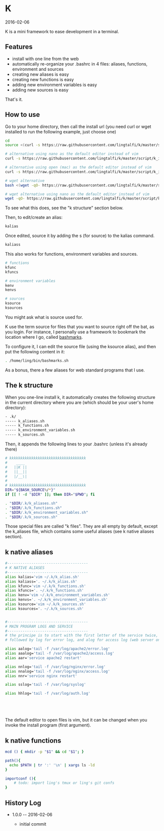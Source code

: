 K
==========
2016-02-06


K is a mini framework to ease development in a terminal.


Features
----------

- install with one line from the web
- automatically re-organize your .bashrc in 4 files: aliases, functions, environment and sources
- creating new aliases is easy
- creating new functions is easy
- adding new environment variables is easy
- adding new sources is easy 


That's it.




How to use
---------------

Go to your home directory, then call the install url
(you need curl or wget installed to run the following example, just choose one)

```bash
cd
source <(curl -s https://raw.githubusercontent.com/lingtalfi/k/master/script/k_installer.sh)

# alternative using nano as the default editor instead of vim
curl -s https://raw.githubusercontent.com/lingtalfi/k/master/script/k_installer.sh | bash /dev/stdin nano

# alternative using open (mac) as the default editor instead of vim
curl -s https://raw.githubusercontent.com/lingtalfi/k/master/script/k_installer.sh | bash /dev/stdin open

# wget alternative 
bash <(wget -qO- https://raw.githubusercontent.com/lingtalfi/k/master/script/k_installer.sh)

# wget alternative using nano as the default editor instead of vim
wget -qO- https://raw.githubusercontent.com/lingtalfi/k/master/script/k_installer.sh | bash -s -- nano
```

To see what this does, see the "k structure" section below.


Then, to edit/create an alias:

```bash
kalias
```

Once edited, source it by adding the s (for source) to the kalias command.

```bash
kaliass
```

This also works for functions, environment variables and sources.

```bash
# functions 
kfunc
kfuncs

# environment variables 
kenv
kenvs

# sources
ksource
ksources
```

You might ask what is source used for.

K use the term source for files that you want to source right off the bat, as you login.
For instance, I personally use a framework to bookmark the location where 
I go, called [bashmarks](https://github.com/huyng/bashmarks).

To configure it, I can edit the source file (using the ksource alias), and then put the following 
content in it: 


```bash
. /home/ling/bin/bashmarks.sh
```


As a bonus, there a few aliases for web standard programs that I use.





The k structure
--------------------

When you one-line install k, it automatically creates the following structure in the 
current directory where you are (which should be your user's home directory):


```bash
- .k/ 
----- k_aliases.sh
----- k_functions.sh
----- k_environment_variables.sh
----- k_sources.sh
```


Then, it appends the following lines to your .bashrc (unless it's already there)
 

```bash
# kkkkkkkkkkkkkkkkkkkkkkkkkkkkkkkkkkk
#  	 ____ 
# 	||K ||
# 	||__||
# 	|/__\|
#
# kkkkkkkkkkkkkkkkkkkkkkkkkkkkkkkkkkk
DIR="${BASH_SOURCE%/*}"
if [[ ! -d "$DIR" ]]; then DIR="$PWD"; fi

. "$DIR/.k/k_aliases.sh"
. "$DIR/.k/k_functions.sh"
. "$DIR/.k/k_environment_variables.sh"
. "$DIR/.k/k_sources.sh"

```

Those special files are called "k files".
They are all empty by default, except the k_aliases file, which 
contains some useful aliases (see k native aliases section).
 
 
 
k native aliases 
---------------------


```bash
#-------------------------------------
# K NATIVE ALIASES
#-------------------------------------
alias kalias='vim ~/.k/k_alias.sh'
alias kaliass='. ~/.k/k_alias.sh'
alias kfunc='vim ~/.k/k_functions.sh'
alias kfuncs='. ~/.k/k_functions.sh'
alias kenv='vim ~/.k/k_environment_variables.sh'
alias kenvs='. ~/.k/k_environment_variables.sh'
alias ksource='vim ~/.k/k_sources.sh'
alias ksources='. ~/.k/k_sources.sh'


#-------------------------------------
# MAIN PROGRAM LOGS AND SERVICE 
#-------------------------------------
# the principe is to start with the first letter of the service twice,
# followed by log for error log, and alog for access log (web server only)

alias aalog='tail -f /var/log/apache2/error.log'
alias aaalog='tail -f /var/log/apache2/access.log'
alias aar='service apache2 restart'

alias nnlog='tail -f /var/log/nginx/error.log'
alias nnalog='tail -f /var/log/nginx/access.log'
alias nnr='service nginx restart'

alias sslog='tail -f /var/log/syslog'

alias hhlog='tail -f /var/log/auth.log'






```


The default editor to open files is vim, but it can be changed when you 
invoke the install program (first argument).


k native functions
----------------------


```bash 
mcd () { mkdir -p "$1" && cd "$1"; }

path(){
  echo $PATH | tr ':' '\n' | xargs ls -ld 
}

importconf (){
    # todo: import ling's tmux or ling's git confs
}
```





History Log
------------------
    
- 1.0.0 -- 2016-02-06

    - initial commit
    
    





